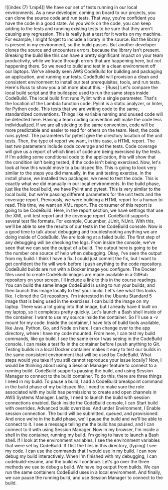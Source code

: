 ![[index (7) 1.mp4]]
We have our set of tests running in our local environments. As a new developer, coming on board to our projects, you can clone the source code and run tests. That way, you're confident you have the code in a good state. As you work on the code, you can keep adding to the tests and running existing tests to be sure that they aren't causing any regression. This is really just a test for it works on my machine. For example, I might forget to include a library in the source. But the library is present in my environment, so the build passes. But another developer clones the source and encounters errors, because the library isn't present. Breaking the build like this can have a pretty significant impact on your team productivity, while we trace through errors that are happening here, but not happening there. So we need to build and test in a clean environment off our laptops. We've already seen AWS CodeBuild for building and packaging an application, and running our tests. CodeBuild will provision a clean and consistent environment to install our test prerequisites, tools, and run tests. Here's Russ to show you a bit more about this. - [Russ] Let's compare the local build script and the buildspec used to run the same steps inside CodeBuild. The local build first runs Pylint with a single parameter. That's the location of the Lambda function code. Pylint is a static analyzer, or linter, for Python code. This tests that we are writing code to the same, standardized conventions. Things like variable naming and unused code will be detected here. Having a team coding convention will make the code less individualized. If we are all sticking to the same convention, code will be more predictable and easier to read for others on the team. Next, the code runs pytest. The parameters for pytest give the directory location of the unit tests. Then, the type of report we want, in this case, a HTML report. The last two parameters include code coverage and the tests. Code coverage will give us a report of which lines of code are being exercised by the tests. If I'm adding some conditional code to the application, this will show that the condition isn't being tested, if the code isn't being exercised. Now, let's look at how this would move to a buildspec file. This is going to look very similar to the steps you did manually, in the unit testing exercise. In the install phase, we installed two packages, we need to test the code. This is exactly what we did manually in our local environments. In the build phase, just like the local build, we have Pylint and pytest. This is very similar to the local build, but we're passing different parameters for the unit tests and the coverage report. Previously, we were building a HTML report for a human to read. This time, we want an XML report. The consumer of this report is going to be CodeBuild. Here, in the report section, we have settings that use the XML unit test report and the coverage report. CodeBuild supports several test file formats. For example, Cucumber, JUnit, NUnit. With this, we'll be able to see the results of our tests in the CodeBuild console. Now is a good time to talk about debugging and troubleshooting anything we are doing inside of CodeBuild. We are looking at a failed build. The first step of any debugging will be checking the logs. From inside the console, we've seen that we can see the output of a build. The output here is going to be the number one source of help when debugging. Okay, I've seen the output from my build. I think I have a fix. I could just commit the fix, but I want to get confident the fix will work before I push anything to the code repository. CodeBuild builds are run with a Docker image you configure. The Docker files used to create CodeBuild images are made available in a GitHub repository on your screen. I'll include a link to this in the course readings. You can build the same image CodeBuild is using to run your builds, and then launch this image locally to test your build. Let's see what this looks like. I cloned the Git repository. I'm interested in the Ubuntu Standard 5 image that is being used in the exercises. I can build the image on my laptop. There was a lot going into that image, but I already have it built on my laptop, so it completes pretty quickly. Let's launch a Bash shell inside of the container. I want to use my source inside the container. So I'll use a -v mount for my code. Inside the container, I have lots of build tools available, like Java, Python, Go, and Node on here. I can change over to the app directory, where I have my code mounted. From here, I can test my build commands, like go build. I see the same error I was seeing in the CodeBuild console. I can make a test fix in the container before I push anything to Git. Testing builds in a local Docker container makes it easy to test our builds in the same consistent environment that will be used by CodeBuild. What steps would you take if you still cannot reproduce your issue locally? Now, I would be thinking about using a Session Manager feature to connect to a running build. CodeBuild supports pausing the build, and using Session Manager to connect to the build container. To do this, there are three things I need in my build. To pause a build, I add a CodeBuild breakpoint command in the build phase of my buildspec file. I need to make sure the role associated with my build has permissions to create and open channels in AWS Systems Manager. Lastly, I need to launch the build with session connections enabled. Back inside the CodeBuild console, I can Start build with overrides. Advanced build overrides. And under Environment, I Enable session connection. The build will be submitted, queued, and provisioned. And once we're in the build phase, we'll pause the build and we'll be able to connect to it. I see a message telling me the build has paused, and I can connect to it with using Session Manager. Now in my browser, I'm inside a shell in the container, running my build. I'm going to have to launch a Bash shell. If I look at the environment variables, I see the environment variables that were set by CodeBuild. If I list the files in this directory, (typing) I see my code. I can use the commands that I would use in my build. I can now debug my build interactively. When I'm finished with my debugging, I can codebuild-resume, and the build will continue. Let's go over the three methods we use to debug a build. We have log output from builds. We can run the same containers CodeBuild uses in a local environment. And finally, we can pause the running build, and use Session Manager to connect to the build.